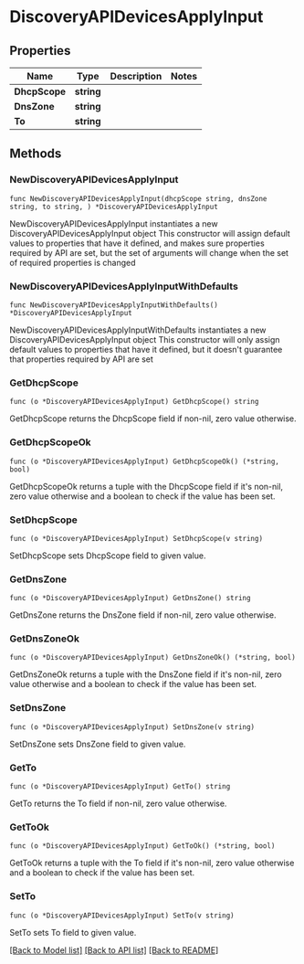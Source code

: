 # DiscoveryAPIDevicesApplyInput

## Properties

Name | Type | Description | Notes
------------ | ------------- | ------------- | -------------
**DhcpScope** | **string** |  | 
**DnsZone** | **string** |  | 
**To** | **string** |  | 

## Methods

### NewDiscoveryAPIDevicesApplyInput

`func NewDiscoveryAPIDevicesApplyInput(dhcpScope string, dnsZone string, to string, ) *DiscoveryAPIDevicesApplyInput`

NewDiscoveryAPIDevicesApplyInput instantiates a new DiscoveryAPIDevicesApplyInput object
This constructor will assign default values to properties that have it defined,
and makes sure properties required by API are set, but the set of arguments
will change when the set of required properties is changed

### NewDiscoveryAPIDevicesApplyInputWithDefaults

`func NewDiscoveryAPIDevicesApplyInputWithDefaults() *DiscoveryAPIDevicesApplyInput`

NewDiscoveryAPIDevicesApplyInputWithDefaults instantiates a new DiscoveryAPIDevicesApplyInput object
This constructor will only assign default values to properties that have it defined,
but it doesn't guarantee that properties required by API are set

### GetDhcpScope

`func (o *DiscoveryAPIDevicesApplyInput) GetDhcpScope() string`

GetDhcpScope returns the DhcpScope field if non-nil, zero value otherwise.

### GetDhcpScopeOk

`func (o *DiscoveryAPIDevicesApplyInput) GetDhcpScopeOk() (*string, bool)`

GetDhcpScopeOk returns a tuple with the DhcpScope field if it's non-nil, zero value otherwise
and a boolean to check if the value has been set.

### SetDhcpScope

`func (o *DiscoveryAPIDevicesApplyInput) SetDhcpScope(v string)`

SetDhcpScope sets DhcpScope field to given value.


### GetDnsZone

`func (o *DiscoveryAPIDevicesApplyInput) GetDnsZone() string`

GetDnsZone returns the DnsZone field if non-nil, zero value otherwise.

### GetDnsZoneOk

`func (o *DiscoveryAPIDevicesApplyInput) GetDnsZoneOk() (*string, bool)`

GetDnsZoneOk returns a tuple with the DnsZone field if it's non-nil, zero value otherwise
and a boolean to check if the value has been set.

### SetDnsZone

`func (o *DiscoveryAPIDevicesApplyInput) SetDnsZone(v string)`

SetDnsZone sets DnsZone field to given value.


### GetTo

`func (o *DiscoveryAPIDevicesApplyInput) GetTo() string`

GetTo returns the To field if non-nil, zero value otherwise.

### GetToOk

`func (o *DiscoveryAPIDevicesApplyInput) GetToOk() (*string, bool)`

GetToOk returns a tuple with the To field if it's non-nil, zero value otherwise
and a boolean to check if the value has been set.

### SetTo

`func (o *DiscoveryAPIDevicesApplyInput) SetTo(v string)`

SetTo sets To field to given value.



[[Back to Model list]](../README.md#documentation-for-models) [[Back to API list]](../README.md#documentation-for-api-endpoints) [[Back to README]](../README.md)


